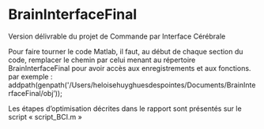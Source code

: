 # BrainInterfaceFinal
Version délivrable du projet de Commande par Interface Cérébrale  

Pour faire tourner le code Matlab, il faut, au début de chaque section du code, remplacer le chemin par celui menant au répertoire BrainInterfaceFinal pour avoir accès aux enregistrements et aux fonctions. 
par exemple :
addpath(genpath('/Users/heloisehuyghuesdespointes/Documents/BrainInterfaceFinal/obj’));

Les étapes d’optimisation décrites dans le rapport sont présentés sur le script « script_BCI.m »
